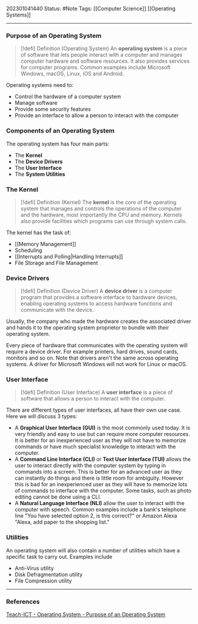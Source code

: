 202301041440
Status: #Note
Tags: [[Computer Science]] [[Operating Systems]]

___

### Purpose of an Operating System

>[!defi] Definition (Operating System)
>An **operating system** is a piece of software that lets people interact with a computer and manages computer hardware and software resources. It also provides services for computer programs. Common examples include Microsoft Windows, macOS, Linux, iOS and Android.

Operating systems need to:
+ Control the hardware of a computer system
+ Manage software
+ Provide some security features
+ Provide an interface to allow a person to interact with the computer

### Components of an Operating System

The operating system has four main parts:
+ The **Kernel**
+ The **Device Drivers**
+ The **User Interface**
+ The **System Utilities**

### The Kernel

>[!defi] Definition (Kernel)
>The **kernel** is the core of the operating system that manages and controls the operations of the computer and the hardware, most importantly the CPU and memory. Kernels also provide facilities which programs can use through system calls.

The kernel has the task of:
+ [[Memory Management]]
+ Scheduling
+ [[Interrupts and Polling|Handling Interrupts]]
+ File Storage and File Management

### Device Drivers

>[!defi] Definition (Device Driver)
>A **device driver** is a computer program that provides a software interface to hardware devices, enabling operating systems to access hardware functions and communicate with the device.

Usually, the company who made the hardware creates the associated driver and hands it to the operating system proprietor to bundle with their operating system.

Every piece of hardware that communicates with the operating system will require a device driver. For example printers, hard drives, sound cards, monitors and so on. Note that drivers aren't the same across operating systems. A driver for Microsoft Windows will not work for Linux or macOS.

### User Interface

>[!defi] Definition (User Interface)
>A **user interface** is a piece of software that allows a person to interact with the computer.

There are different types of user interfaces, all have their own use case. Here we will discuss 3 types:
+ A **Graphical User Interface (GUI)** is the most commonly used today. It is very friendly and easy to use but can require more computer resources. It is better for an inexperienced user as they will not have to memorize commands or have much specialist knowledge to interact with the computer.
+ A **Command Line Interface (CLI)** or **Text User Interface (TUI)** allows the user to interact directly with the computer system by typing in commands into a screen. This is better for an advanced user as they can instantly do things and there is little room for ambiguity. However this is bad for an inexperienced user as they will have to memorize lots of commands to interface with the computer. Some tasks, such as photo editing cannot be done using a CLI.
+ A **Natural Language Interface (NLI)** allow the user to interact with the computer with speech. Common examples include a bank's telephone line "You have selected option 2, is this correct?" or Amazon Alexa "Alexa, add paper to the shopping list."

### Utilities

An operating system will also contain a number of utilities which have a specific task to carry out. Examples include
+ Anti-Virus utility
+ Disk Defragmentation utility
+ File Compression utility

___
### References

[Teach-ICT - Operating System - Purpose of an Operating System](https://teach-ict.com/2016/A_Level_Computing/OCR_H446/1_2_software/121_operating_systems/purpose_of_os/miniweb/index.php)